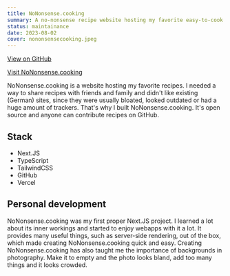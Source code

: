```yaml
---
title: NoNonsense.cooking
summary: A no-nonsense recipe website hosting my favorite easy-to-cook recipes
status: maintainance
date: 2023-08-02
cover: nononsensecooking.jpeg
---
```


[View on GitHub](https://github.com/riesinger/nononsensecooking)

[Visit NoNonsense.cooking](https://nononsense.cooking)

NoNonsense.cooking is a website hosting my favorite recipes. I needed a way to share recipes with friends and family and didn't like existing (German) sites, since they were usually bloated, looked outdated or had a huge amount of trackers. That's why I built NoNonsense.cooking. It's open source and anyone can contribute recipes on GitHub.

## Stack

* Next.JS
* TypeScript
* TailwindCSS
* GitHub
* Vercel

## Personal development

NoNonsense.cooking was my first proper Next.JS project. I learned a lot about its inner workings and started to enjoy webapps with it a lot. It provides many useful things, such as server-side rendering, out of the box, which made creating NoNonsense.cooking quick and easy. Creating NoNonsense.cooking has also taught me the importance of backgrounds in photography. Make it to empty and the photo looks bland, add too many things and it looks crowded.

